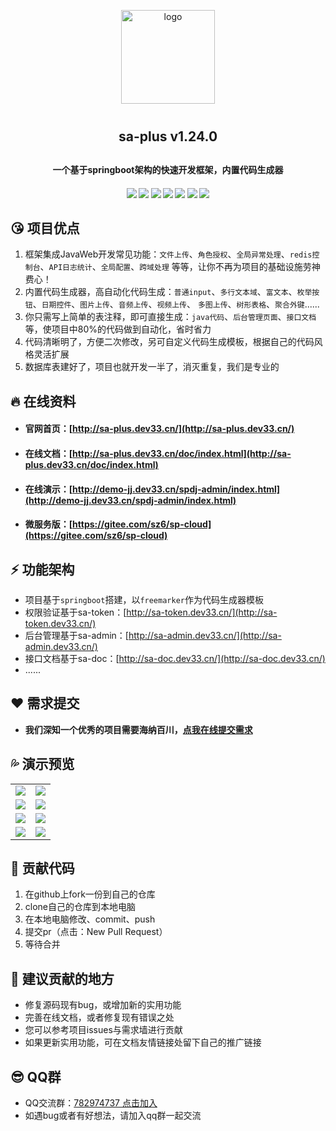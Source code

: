 <p align="center">
    <img alt="logo" src="https://gitee.com/sz6/sa-plus/raw/master/sp-devdoc/logo-150.png" width="150" height="150" style="margin-bottom: 10px;">
</p>
<h2 align="center" style="margin: 30px 0 30px;font-weight: bold; ">sa-plus v1.24.0</h2>
<h4 align="center">一个基于springboot架构的快速开发框架，内置代码生成器</h4>
<h4 align="center">
	<a href="https://gitee.com/sz6/sa-plus/stargazers"><img src="https://gitee.com/sz6/sa-plus/badge/star.svg"></a>
	<a href="https://github.com/click33/sa-plus"><img src="https://img.shields.io/badge/sa--plus-v1.24.0-2B9939"></a>
	<a href="https://github.com/click33/sa-plus"><img src="https://img.shields.io/badge/language-java-2B9939"></a>
	<a href="https://github.com/click33/sa-plus/stargazers"><img src="https://img.shields.io/github/stars/click33/sa-plus"></a>
	<a href="https://github.com/click33/sa-plus/watchers"><img src="https://img.shields.io/github/watchers/click33/sa-plus"></a>
	<a href="https://github.com/click33/sa-plus/network/members"><img src="https://img.shields.io/github/forks/click33/sa-plus"></a>
	<a href="https://github.com/click33/sa-plus/blob/master/LICENSE"><img src="https://img.shields.io/github/license/click33/sa-plus.svg"></a>
</h4>


## 😘 项目优点 
1. 框架集成JavaWeb开发常见功能：`文件上传`、`角色授权`、`全局异常处理`、`redis控制台`、`API日志统计`、`全局配置`、`跨域处理` 等等，让你不再为项目的基础设施劳神费心！
2. 内置代码生成器，高自动化代码生成：`普通input`、`多行文本域`、`富文本`、`枚举按钮`、`日期控件`、`图片上传`、`音频上传`、`视频上传`、 `多图上传`、`树形表格`、`聚合外键`......
3. 你只需写上简单的表注释，即可直接生成：`java代码`、`后台管理页面`、`接口文档`等，使项目中80%的代码做到自动化，省时省力
4. 代码清晰明了，方便二次修改，另可自定义代码生成模板，根据自己的代码风格灵活扩展
5. 数据库表建好了，项目也就开发一半了，消灭重复，我们是专业的


## 🔥 在线资料 
- #### 官网首页：[http://sa-plus.dev33.cn/](http://sa-plus.dev33.cn/)
- #### 在线文档：[http://sa-plus.dev33.cn/doc/index.html](http://sa-plus.dev33.cn/doc/index.html)
- #### 在线演示：[http://demo-jj.dev33.cn/spdj-admin/index.html](http://demo-jj.dev33.cn/spdj-admin/index.html)
- #### 微服务版：[https://gitee.com/sz6/sp-cloud](https://gitee.com/sz6/sp-cloud)


## ⚡ 功能架构 
- 项目基于`springboot`搭建，以`freemarker`作为代码生成器模板 
- 权限验证基于sa-token：[http://sa-token.dev33.cn/](http://sa-token.dev33.cn/)
- 后台管理基于sa-admin：[http://sa-admin.dev33.cn/](http://sa-admin.dev33.cn/)
- 接口文档基于sa-doc：[http://sa-doc.dev33.cn/](http://sa-doc.dev33.cn/)
- ...... 



## ❤️ 需求提交 
- **我们深知一个优秀的项目需要海纳百川，[点我在线提交需求](http://sa-app.dev33.cn/wall.html?name=sa-plus)**


## 💦 演示预览 
<table>
    <tr>
        <td><img src="https://color-test.oss-cn-qingdao.aliyuncs.com/sa-plus/pre-1.png"/></td>
        <td><img src="https://color-test.oss-cn-qingdao.aliyuncs.com/sa-plus/pre-2.png"/></td>
    </tr>
    <tr>
        <td><img src="https://color-test.oss-cn-qingdao.aliyuncs.com/sa-plus/pre-3.png"/></td>
        <td><img src="https://color-test.oss-cn-qingdao.aliyuncs.com/sa-plus/pre-4.png"/></td>
    </tr>
    <tr>
        <td><img src="https://color-test.oss-cn-qingdao.aliyuncs.com/sa-plus/pre-5.png"/></td>
        <td><img src="https://color-test.oss-cn-qingdao.aliyuncs.com/sa-plus/pre-6.png"/></td>
    </tr>
    <tr>
        <td><img src="https://color-test.oss-cn-qingdao.aliyuncs.com/sa-plus/pre-7.png"/></td>
        <td><img src="https://color-test.oss-cn-qingdao.aliyuncs.com/sa-plus/pre-8.png"/></td>
    </tr>
</table>




## 🔨 贡献代码 
1. 在github上fork一份到自己的仓库
2. clone自己的仓库到本地电脑
3. 在本地电脑修改、commit、push
4. 提交pr（点击：New Pull Request）
5. 等待合并


## 🌱 建议贡献的地方 
- 修复源码现有bug，或增加新的实用功能
- 完善在线文档，或者修复现有错误之处
- 您可以参考项目issues与需求墙进行贡献
- 如果更新实用功能，可在文档友情链接处留下自己的推广链接


## 😎 QQ群 
- QQ交流群：[782974737 点击加入](https://jq.qq.com/?_wv=1027&k=5DHN5Ib)
- 如遇bug或者有好想法，请加入qq群一起交流  



